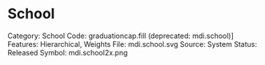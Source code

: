 # School

Category: School
Code: graduationcap.fill (deprecated: mdi.school)]
Features: Hierarchical, Weights
File: mdi.school.svg
Source: System
Status: Released
Symbol: mdi.school2x.png